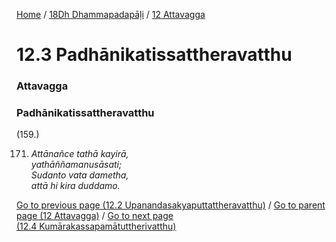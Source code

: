 
[Home](/) / [18Dh Dhammapadapāḷi](/tipitaka/18Dh.md) / [12 Attavagga](/tipitaka/18Dh/12.md)

# 12.3 Padhānikatissattheravatthu

### Attavagga

### Padhānikatissattheravatthu

(159.)

171. _Attānañce tathā kayirā,_  
_yathāññamanusāsati;_  
_Sudanto vata dametha,_  
_attā hi kira duddamo._  


[Go to previous page (12.2 Upanandasakyaputtattheravatthu)](/tipitaka/18Dh/12/12.2.md) / [Go to parent page (12 Attavagga)](/tipitaka/18Dh/12.md) / [Go to next page (12.4 Kumārakassapamātuttherivatthu)](/tipitaka/18Dh/12/12.4.md)


